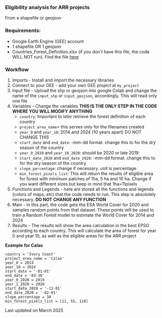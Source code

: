 ### Eligibility analysis for ARR projects 
From a shapefile or geojson

### Requirements:
- Google Earth Engine (GEE) account
- 1 shapefile OR 1 geojson
- Countries_Forest_Definition.xlsx (if you don't have this file, the code WILL NOT run). Find the file [here](https://hummingbirdsnbs.sharepoint.com/:x:/s/hummingbirds-GnralpartagTTA/EZROObh4yJFHglX48JPVsTUByDptRm9QpymrkZs-sg09yw?e=CcsuKT)

### Workflow
1. Imports - Install and import the necessary libraries
2. Connect to your GEE - add your own GEE project at `my_project`
3. Input file - Upload the shp or geojson into google Colab and change the name of the `input_shp` or `input_geojson`, accordingly. This will read only one file
4. Variables - Change the variables **THIS IS THE ONLY STEP IN THE CODE WHERE YOU WILL MODIFY ANYTHING**
   - `country`: Important to later retrieve the forest definition of each country
   - `project_area_name`= this serves only for the filenames created
   - `year_0` and `year_10`: 2014 and 2024 (10 years apart) DO NOT CHANGE THIS
   - `start_date` and `end_date`: -mm-dd format. change this to for the dry season of the country
   - `year_0_2020` and `year_10_2020`: should be 2020 or late 2019
   - `start_date_2020` and `end_date_2020`: -mm-dd format. change this to for the dry season of the country
   - `slope_percentage`: change if necessary. unit is percentage
   - `min_forest_pixels_list`: This will return the results of eligible area for forest with minimum patches of 1ha, 5 ha and 10 ha. Change if you want different sizes but keep in mind that 1ha=11pixels
6. Functions and Legends - here are stored all the functions and legends (colors of maps, etc) that the code needs to run. This step is absolutely necessary. **DO NOT CHANGE ANY FUNCTION**
7. Main - in this part, the code gets the ESA World Cover for 2020 and samples random points from that dataset. These points will be used to train a Random Forest model to estimate the World Cover for 2014 and 2024
8. Results - The results will show the area calculation in the best EPSG according to each country. This will calculate the area of forest for year 0 and year 10, as well as the eligible areas for the ARR project

**Example for Calao**
   ```
   country = 'Ivory Coast'
   project_area_name = 'Calao'
   year_0 = 2014
   year_10 = 2024
   start_date = '-01-01'
   end_date = '03-30'
   year_0_2020 = 2019
   year_1_2020 = 2020
   start_date_2020 = '-12-01'
   end_date_2020 = '-02-01'
   slope_percentage = 30
   min_forest_pixels_list = [11, 55, 110]
```

Last updated on March 2025
